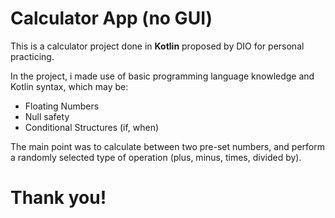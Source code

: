 # Calculator App (no GUI)

This is a calculator project done in **Kotlin** proposed by DIO for personal practicing.

In the project, i made use of basic programming language knowledge and Kotlin syntax, which may be:

- Floating Numbers
- Null safety
- Conditional Structures (if, when)

The main point was to calculate between two pre-set numbers, and perform a randomly selected type of operation (plus, minus, times, divided by).

Thank you!
=======
